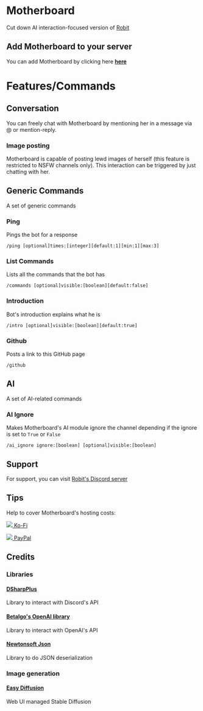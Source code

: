 # Motherboard
Cut down AI interaction-focused version of [Robit](https://github.com/TheRoboDoc/Robit)

## Add Motherboard to your server
You can add Motherboard by clicking here [**here**](https://discord.com/api/oauth2/authorize?client_id=1103797730276548660&permissions=277025590272&scope=applications.commands%20bot)

# Features/Commands
## Conversation
You can freely chat with Motherboard by mentioning her in a message via @ or mention-reply.

### Image posting
Motherboard is capable of posting lewd images of herself (this feature is restricted to NSFW channels only). This interaction can be triggered by just chatting with her.

## Generic Commands
A set of generic commands

### Ping
Pings the bot for a response

`/ping [optional]times:[integer][default:1][min:1][max:3]`

### List Commands
Lists all the commands that the bot has

`/commands [optional]visible:[boolean][default:false]`

### Introduction
Bot's introduction explains what he is

`/intro [optional]visible:[boolean][default:true]`

### Github
Posts a link to this GitHub page

`/github`

## AI
A set of AI-related commands

### AI Ignore
Makes Motherboard's AI module ignore the channel depending if the ignore is set to `True` or `False`

`/ai_ignore ignore:[boolean] [optional]visible:[boolean]`

## Support
For support, you can visit [Robit's Discord server](https://discord.gg/htxNBgAxZd)

## Tips
Help to cover Motherboard's hosting costs:

[<img src="https://imgur.com/iEy0nwb.png"> Ko-Fi](https://ko-fi.com/robodoc)

[<img src="https://i.imgur.com/ECBptIJ.png"> PayPal](https://www.paypal.com/donate/?hosted_button_id=XA4VRCET724AY)

## Credits
### Libraries
#### [DSharpPlus](https://github.com/DSharpPlus/DSharpPlus)
Library to interact with Discord's API

#### [Betalgo's OpenAI library](https://github.com/betalgo/openai)
Library to interact with OpenAI's API

#### [Newtonsoft Json](https://www.newtonsoft.com/json)
Library to do JSON deserialization

### Image generation
#### [Easy Diffusion](https://github.com/easydiffusion/easydiffusion)
Web UI managed Stable Diffusion
